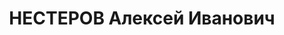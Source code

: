 ---
title: НЕСТЕРОВ Алексей Иванович
description: 'Род. в 1904. Проживал: г. Орск. Плановик автобаза трест "Халилстрой"

  Приговор: ВК ВС СССР, 04.02.1938 – ВМН.

  Реабилитирован 03.08.1957'
---
